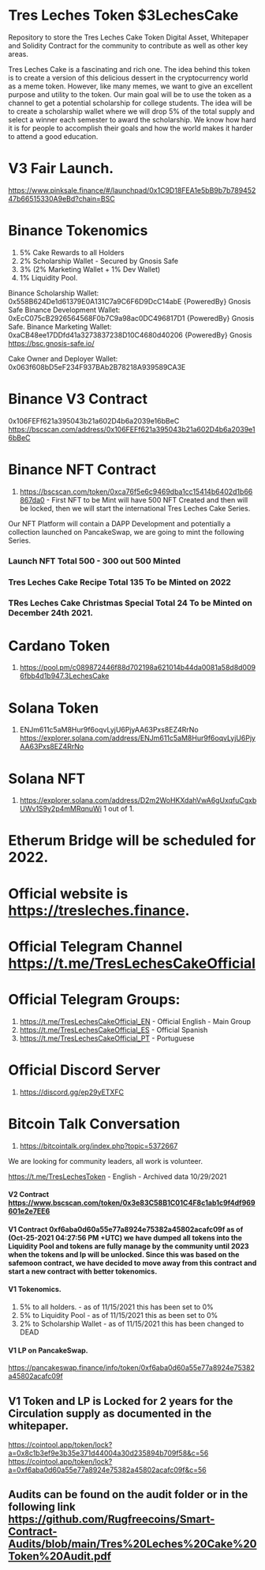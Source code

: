 # Tres Leches Token $3LechesCake
Repository to store the Tres Leches Cake Token Digital Asset, Whitepaper and Solidity Contract for the community to contribute as well as other key areas.

Tres Leches Cake is a fascinating and rich one. The idea behind this token is to create a version of this delicious dessert in the cryptocurrency world as a meme token. However, like many memes, we want to give an excellent purpose and utility to the token. Our main goal will be to use the token as a channel to get a potential scholarship for college students. The idea will be to create a scholarship wallet where we will drop 5% of the total supply and select a winner each semester to award the scholarship. We know how hard it is for people to accomplish their goals and how the world makes it harder to attend a good education.

# V3 Fair Launch.
https://www.pinksale.finance/#/launchpad/0x1C9D18FEA1e5bB9b7b78945247b66515330A9eBd?chain=BSC


# Binance Tokenomics
1. 5% Cake Rewards to all Holders
2. 2% Scholarship Wallet - Secured by Gnosis Safe
3. 3% (2% Marketing Wallet + 1% Dev Wallet)
4. 1% Liquidity Pool.

Binance Scholarship Wallet: 0x558B624De1d61379E0A131C7a9C6F6D9DcC14abE {PoweredBy} Gnosis Safe
Binance Development Wallet: 0xEcC075cB2926564568F0b7C9a98ac0DC496817D1 {PoweredBy} Gnosis Safe.
Binance Marketing Wallet: 0xaCB48ee17DDfd41a3273837238D10C4680d40206 {PoweredBy} Gnosis
https://bsc.gnosis-safe.io/

Cake Owner and Deployer Wallet: 0x063f608bD5eF234F937BAb2B78218A939589CA3E

# Binance V3 Contract
0x106FEFf621a395043b21a602D4b6a2039e16bBeC
https://bscscan.com/address/0x106FEFf621a395043b21a602D4b6a2039e16bBeC

# Binance NFT Contract
1. https://bscscan.com/token/0xca76f5e6c9469dba1cc15414b6402d1b66867da0 - First NFT to be Mint will have 500 NFT Created and then will be locked, then we will start the international Tres Leches Cake Series.

Our NFT Platform will contain a DAPP Development and potentially a collection launched on PancakeSwap, we are going to mint the following Series.
### Launch NFT Total 500 - 300 out 500 Minted
### Tres Leches Cake Recipe Total 135  To be Minted on 2022
### TRes Leches Cake Christmas Special Total 24 To be Minted on December 24th 2021.

# Cardano Token
1. https://pool.pm/c089872446f88d702198a621014b44da0081a58d8d0096fbb4d1b947.3LechesCake

# Solana Token
1. ENJm611c5aM8Hur9f6oqvLyjU6PjyAA63Pxs8EZ4RrNo https://explorer.solana.com/address/ENJm611c5aM8Hur9f6oqvLyjU6PjyAA63Pxs8EZ4RrNo

# Solana NFT
1. https://explorer.solana.com/address/D2m2WoHKXdahVwA6gUxqfuCgxbUWv1S9y2p4mMRqnuWi 1 out of 1.

# Etherum Bridge will be scheduled for 2022.


# Official website is https://tresleches.finance.
# Official Telegram Channel https://t.me/TresLechesCakeOfficial
# Official Telegram Groups:
1. https://t.me/TresLechesCakeOfficial_EN - Official English - Main Group
2. https://t.me/TresLechesCakeOfficial_ES - Official Spanish
3. https://t.me/TresLechesCakeOfficial_PT - Portuguese

# Official Discord Server
1. https://discord.gg/ep29yETXFC

# Bitcoin Talk Conversation
1. https://bitcointalk.org/index.php?topic=5372667

We are looking for community leaders, all work is volunteer.

https://t.me/TresLechesToken - English - Archived data 10/29/2021


#### V2 Contract https://www.bscscan.com/token/0x3e83C58B1C01C4F8c1ab1c9f4df969601e2e7EE6

#### V1 Contract <b>0xf6aba0d60a55e77a8924e75382a45802acafc09f</b> as of (Oct-25-2021 04:27:56 PM +UTC) we have dumped all tokens into the Liquidity Pool and tokens are fully manage by the community until 2023 when the tokens and lp will be unlocked. Since this was based on the safemoon contract, we have decided to move away from this contract and start a new contract with better tokenomics.
#### V1 Tokenomics.
1. 5% to all holders. - as of 11/15/2021 this has been set to 0%
2. 5% to Liquidity Pool - as of 11/15/2021 this as been set to 0%
3. 2% to Scholarship Wallet - as of 11/15/2021 this has been changed to DEAD

#### V1 LP on PancakeSwap.
https://pancakeswap.finance/info/token/0xf6aba0d60a55e77a8924e75382a45802acafc09f
## V1 Token and LP is Locked for 2 years for the Circulation supply as documented in the whitepaper.
https://cointool.app/token/lock?a=0x8c1b3ef9e3b35e371d44004a30d235894b709f58&c=56
https://cointool.app/token/lock?a=0xf6aba0d60a55e77a8924e75382a45802acafc09f&c=56


## Audits can be found on the audit folder or in the following link https://github.com/Rugfreecoins/Smart-Contract-Audits/blob/main/Tres%20Leches%20Cake%20Token%20Audit.pdf
